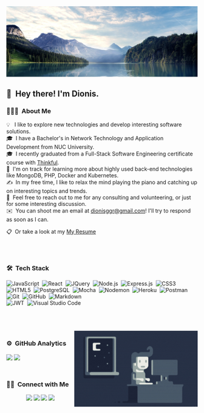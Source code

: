 <kbd>
  <img src="background.jpg" width="1000" alt="Hero Image" />
</kbd>

## 👋 &nbsp;Hey there! I'm Dionis.

### 👨🏻‍💻 &nbsp;About Me

💡 &nbsp; I like to explore new technologies and develop interesting software solutions. \
🎓 &nbsp;I have a Bachelor's in Network Technology and Application Development from NUC University. \
🎓 &nbsp;I recently graduated from a Full-Stack Software Engineering certificate course with [Thinkful](https://www.thinkful.com). \
🌱 &nbsp;I'm on track for learning more about highly used back-end technologies like MongoDB, PHP, Docker and Kubernetes. \
✍️ &nbsp;In my free time, I like to relax the mind playing the piano and catching up on interesting topics and trends. \
💬 &nbsp;Feel free to reach out to me for any consulting and volunteering, or just for some interesting discussion. \
✉️ &nbsp;You can shoot me an email at dionisggr@gmail.com! I'll try to respond as soon as I can.

:clipboard: &nbsp;Or take a look at my <a href="https://drive.google.com/file/d/1mjB82PEG7tBm9mMiaUshHvWa7ene4y7a/view?usp=sharing" alt="Dionis Gonzalez Resume" target="_blank">My Resume</a>

<br />
<br />

<!-- <img alt="Night Coding" width="325" src="https://raw.githubusercontent.com/AVS1508/AVS1508/master/assets/Night-Coding.gif" align="right"/> -->

### 🛠 &nbsp;Tech Stack

![JavaScript](https://img.shields.io/badge/-JavaScript-333333?style=flat&logo=javascript)&nbsp;
![React](https://img.shields.io/badge/-React-333333?style=flat&logo=react)&nbsp;
![JQuery](https://img.shields.io/badge/-JQquery-333333?style=flat&logo=jquery)&nbsp;
![Node.js](https://img.shields.io/badge/-Node.js-333333?style=flat&logo=node.js)&nbsp;
![Express.js](https://img.shields.io/badge/-Expess.js-333333?style=flat&logo=express)&nbsp;
![CSS3](https://img.shields.io/badge/-CSS3-333333?style=flat&logo=CSS3&logoColor=1572B6)&nbsp;
![HTML5](https://img.shields.io/badge/-HTML5-333333?style=flat&logo=Html5&logoColor=1572B6)&nbsp;
![PostgreSQL](https://img.shields.io/badge/-PostgreSQL-333333?style=flat&logo=postgresql)&nbsp;
![Mocha](https://img.shields.io/badge/-Mocha-333333?style=flat&logo=mocha)&nbsp;
![Nodemon](https://img.shields.io/badge/-Nodemon-333333?style=flat&logo=nodemon)&nbsp;
![Heroku](https://img.shields.io/badge/-Heroku-333333?style=flat&logo=heroku)&nbsp;
![Postman](https://img.shields.io/badge/-Postman-333333?style=flat&logo=postman)&nbsp;
![Git](https://img.shields.io/badge/-Git-333333?style=flat&logo=git)&nbsp;
![GitHub](https://img.shields.io/badge/-GitHub-333333?style=flat&logo=github)&nbsp;
![Markdown](https://img.shields.io/badge/-Markdown-333333?style=flat&logo=markdown)\
![JWT](https://img.shields.io/badge/-JWT-333333?style=flat&logo=json)&nbsp;
![Visual Studio Code](https://img.shields.io/badge/-Visual%20Studio%20Code-333333?style=flat&logo=visual-studio-code&logoColor=007ACC)&nbsp;

<br/>
<br/>
<br/>

<img alt="Night Coding" width="325" src="https://raw.githubusercontent.com/AVS1508/AVS1508/master/assets/Night-Coding.gif" align="right"/>


### ⚙️ &nbsp;GitHub Analytics

<p>
  <img align="center" src="https://github-readme-stats.vercel.app/api/top-langs/?username=anuraghazra&theme=tokyonight" />
  <img align="center" src="https://github-readme-stats.vercel.app/api?username=dionisggr&count_private=true&show_icons=true&theme=tokyonight&include_all_commits=true" />
</p>

<br />

### 🤝🏻 &nbsp;Connect with Me

<p align="center">
<a href="https://linkedin.com/in/dionisggr"><img src="https://img.shields.io/badge/-Dionis%20Gonzalez%20-0077B5?style=flat-square&logo=Linkedin&logoColor=white"/></a>
<a href="https://dionisggr.github.io/my-portfolio"><img src="https://img.shields.io/badge/-My%20Portfolio-3423A6?style=flat-square&logo=Google-Chrome&logoColor=white"/></a>
<a href="https://drive.google.com/file/d/1mjB82PEG7tBm9mMiaUshHvWa7ene4y7a/view?usp=sharing"><img src="https://img.shields.io/badge/-My%20Resume-b22222?style=flat-square&logo=Google-Chrome&logoColor=white"/></a>
<a href="mailto:dionisggr@gmail.com"><img src="https://img.shields.io/badge/-dionisggr@gmail.com-D14836?style=flat-square&logo=Gmail&logoColor=white"/></a>
</p>
